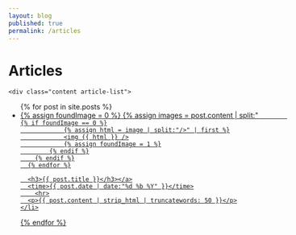 ```yaml
---
layout: blog
published: true
permalink: /articles
---
```

<div class="scroll scroll-blog">
	<h1>Articles</h1>

    <div class="content article-list">
<ul>
  {% for post in site.posts %}
    <li><a href="{{ post.url }}">
      {% assign foundImage = 0 %}
      {% assign images = post.content | split:"<img " %}
      {% for image in images %}
        {% if image contains 'src' %}

            {% if foundImage == 0 %}
                {% assign html = image | split:"/>" | first %}
                <img {{ html }} />
                {% assign foundImage = 1 %}
            {% endif %}
        {% endif %}
      {% endfor %}

      <h3>{{ post.title }}</h3></a>
      <time>{{ post.date | date:"%d %b %Y" }}</time>
        <hr>
      <p>{{ post.content | strip_html | truncatewords: 50 }}</p>
    </li>
  {% endfor %}
</ul>
    </div>
</div>
